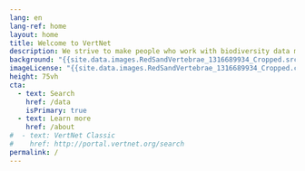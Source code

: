 ```yaml
---
lang: en
lang-ref: home
layout: home
title: Welcome to VertNet
description: We strive to make people who work with biodiversity data more productive.<br>We provide tools and services to make data easy to find, easy to publish, and easy to use. 
background: "{{site.data.images.RedSandVertebrae_1316689934_Cropped.src}}"
imageLicense: "{{site.data.images.RedSandVertebrae_1316689934_Cropped.caption}}"
height: 75vh
cta:
  - text: Search
    href: /data
    isPrimary: true
  - text: Learn more
    href: /about
#  - text: VertNet Classic
#    href: http://portal.vertnet.org/search
permalink: /
---
```



<!--- Text can go here. -->


